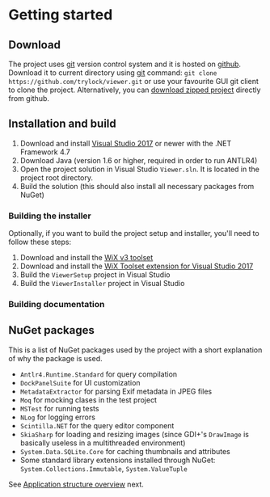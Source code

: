 # Getting started

## Download

The project uses [git](https://git-scm.com/) version control system and it is hosted on [github](https://github.com/trylock/viewer). Download it to current directory using [git](https://git-scm.com/) command: `git clone https://github.com/trylock/viewer.git` or use your favourite GUI git client to clone the project. Alternatively, you can [download zipped project](https://github.com/trylock/viewer/archive/master.zip) directly from github.

## Installation and build

1. Download and install [Visual Studio 2017](https://docs.microsoft.com/en-us/visualstudio/install/install-visual-studio?view=vs-2017) or newer with the .NET Framework 4.7
2. Download Java (version 1.6 or higher, required in order to run ANTLR4)
3. Open the project solution in Visual Studio `Viewer.sln`. It is located in the project root directory.
4. Build the solution (this should also install all necessary packages from NuGet)

### Building the installer

Optionally, if you want to build the project setup and installer, you'll need to follow these steps:

1. Download and install the [WiX v3 toolset](http://wixtoolset.org/releases/) 
2. Download and install the [WiX Toolset extension for Visual Studio 2017](https://marketplace.visualstudio.com/items?itemName=RobMensching.WixToolsetVisualStudio2017Extension) 
3. Build the `ViewerSetup` project in Visual Studio
4. Build the `ViewerInstaller` project in Visual Studio

### Building documentation

## NuGet packages

This is a list of NuGet packages used by the project with a short explanation of why the package is used.

- `Antlr4.Runtime.Standard` for query compilation
- `DockPanelSuite` for UI customization
- `MetadataExtractor` for parsing Exif metadata in JPEG files
- `Moq` for mocking clases in the test project
- `MSTest` for running tests
- `NLog` for logging errors
- `Scintilla.NET` for the query editor component
- `SkiaSharp` for loading and resizing images (since GDI+'s `DrawImage` is basically useless in a multithreaded environment)
- `System.Data.SQLite.Core` for caching thumbnails and attributes
- Some standard library extensions installed through NuGet: `System.Collections.Immutable`, `System.ValueTuple`

See [Application structure overview](overview.md) next.
